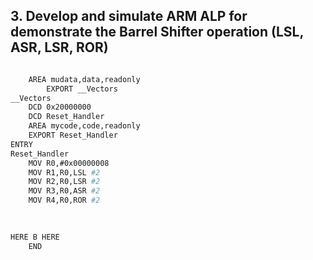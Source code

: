 ## 3. Develop and simulate ARM ALP for demonstrate the Barrel Shifter operation (LSL, ASR, LSR, ROR)


```bash

	AREA mudata,data,readonly
		EXPORT __Vectors
__Vectors
	DCD 0x20000000
	DCD Reset_Handler
	AREA mycode,code,readonly
	EXPORT Reset_Handler
ENTRY
Reset_Handler
	MOV R0,#0x00000008
	MOV R1,R0,LSL #2
	MOV R2,R0,LSR #2
	MOV R3,R0,ASR #2
	MOV R4,R0,ROR #2

	
	
HERE B HERE
	END
```
